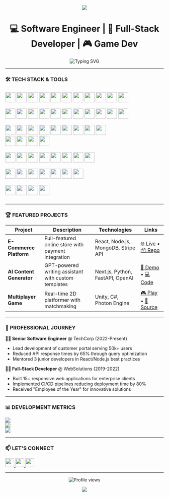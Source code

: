 <!-- Banner Header -->
<p align="center">
  <img src="https://capsule-render.vercel.app/api?type=waving&color=0:4e54c8,100:8f94fb&height=200&section=header&text=Hi,%20I'm%20Ryan%20Rizkyansyah&fontSize=35&fontColor=ffffff&animation=fadeIn" />
</p>

<h1 align="center">
  💻 Software Engineer | 🚀 Full-Stack Developer | 🎮 Game Dev
</h1>

<p align="center">
  <img src="https://readme-typing-svg.demolab.com?font=Fira+Code&pause=1000&color=8F94FB&center=true&width=435&lines=Problem+Solver;Clean+Code+Advocate;Tech+Generalist;Continuous+Learner" alt="Typing SVG" />
</p>




---

### 🛠️ TECH STACK & TOOLS
<p align="left" style="margin: 25px 0;">
  <!-- Languages -->
<img src="https://img.shields.io/badge/JavaScript-F7DF1E?style=for-the-badge&logo=javascript&logoColor=black" height="32">
<img src="https://img.shields.io/badge/TypeScript-3178C6?style=for-the-badge&logo=typescript&logoColor=white" height="32">
<img src="https://img.shields.io/badge/Python-3776AB?style=for-the-badge&logo=python&logoColor=white" height="32">
<img src="https://img.shields.io/badge/Java-007396?style=for-the-badge&logo=java&logoColor=white" height="32">
<img src="https://img.shields.io/badge/C%23-239120?style=for-the-badge&logo=c-sharp&logoColor=white" height="32">
<img src="https://img.shields.io/badge/C++-00599C?style=for-the-badge&logo=c%2B%2B&logoColor=white" height="32">
<img src="https://img.shields.io/badge/PHP-777BB4?style=for-the-badge&logo=php&logoColor=white" height="32">
<img src="https://img.shields.io/badge/Lua-2C2D72?style=for-the-badge&logo=lua&logoColor=white" height="32">
<img src="https://img.shields.io/badge/VB.NET-512BD4?style=for-the-badge&logo=dotnet&logoColor=white" height="32">
<img src="https://img.shields.io/badge/Pascal-005CA5?style=for-the-badge&logoColor=white" height="32">
<img src="https://img.shields.io/badge/Rust-000000?style=for-the-badge&logo=rust&logoColor=white" height="32">
<br><br>

  <!-- Frontend & Mobile -->
  <img src="https://img.shields.io/badge/React-61DAFB?style=for-the-badge&logo=react&logoColor=black" height="32">
  <img src="https://img.shields.io/badge/Next.js-000000?style=for-the-badge&logo=next.js&logoColor=white" height="32">
  <img src="https://img.shields.io/badge/Angular-DD0031?style=for-the-badge&logo=angular&logoColor=white" height="32">
  <img src="https://img.shields.io/badge/Tailwind_CSS-38B2AC?style=for-the-badge&logo=tailwind-css&logoColor=white" height="32">
  <img src="https://img.shields.io/badge/Bootstrap-7952B3?style=for-the-badge&logo=bootstrap&logoColor=white" height="32">
  <img src="https://img.shields.io/badge/jQuery-0769AD?style=for-the-badge&logo=jquery&logoColor=white" height="32">
  <img src="https://img.shields.io/badge/Ajax-FAFAFA?style=for-the-badge&logo=xml&logoColor=black" height="32">
  <img src="https://img.shields.io/badge/Redux-764ABC?style=for-the-badge&logo=redux&logoColor=white" height="32">
  <img src="https://img.shields.io/badge/Flutter-02569B?style=for-the-badge&logo=flutter&logoColor=white" height="32">
  <img src="https://img.shields.io/badge/React_Native-20232A?style=for-the-badge&logo=react&logoColor=61DAFB" height="32">
  <img src="https://img.shields.io/badge/Expo-000020?style=for-the-badge&logo=expo&logoColor=white" height="32">
  <br><br>

  <!-- Backend -->
  <img src="https://img.shields.io/badge/Node.js-339933?style=for-the-badge&logo=node.js&logoColor=white" height="32">
  <img src="https://img.shields.io/badge/Nodemon-76D04B?style=for-the-badge&logo=nodemon&logoColor=white" height="32">
  <img src="https://img.shields.io/badge/Express.js-000000?style=for-the-badge&logo=express&logoColor=white" height="32">
  <img src="https://img.shields.io/badge/Hapi.js-444444?style=for-the-badge&logo=hapi&logoColor=white" height="32">
  <img src="https://img.shields.io/badge/Django-092E20?style=for-the-badge&logo=django&logoColor=white" height="32">
  <img src="https://img.shields.io/badge/Spring_Boot-6DB33F?style=for-the-badge&logo=spring-boot&logoColor=white" height="32">
  <img src="https://img.shields.io/badge/Laravel-FF2D20?style=for-the-badge&logo=laravel&logoColor=white" height="32">
  <img src="https://img.shields.io/badge/JWT-000000?style=for-the-badge&logo=jsonwebtokens&logoColor=white" height="32">
<img src="https://img.shields.io/badge/Prisma-2D3748?style=for-the-badge&logo=prisma&logoColor=white" height="32">
<img
<br><br>

  <!-- Databases -->
  <img src="https://img.shields.io/badge/MongoDB-47A248?style=for-the-badge&logo=mongodb&logoColor=white" height="32">
  <img src="https://img.shields.io/badge/PostgreSQL-4169E1?style=for-the-badge&logo=postgresql&logoColor=white" height="32">
  <img src="https://img.shields.io/badge/MySQL-4479A1?style=for-the-badge&logo=mysql&logoColor=white" height="32">
  <img src="https://img.shields.io/badge/Firebase-FFCA28?style=for-the-badge&logo=firebase&logoColor=black" height="32">
  <br><br>

  <!-- DevOps & Tools -->
  <img src="https://img.shields.io/badge/Docker-2496ED?style=for-the-badge&logo=docker&logoColor=white" height="32">
  <img src="https://img.shields.io/badge/Kubernetes-326CE5?style=for-the-badge&logo=kubernetes&logoColor=white" height="32">
  <img src="https://img.shields.io/badge/Git-F05032?style=for-the-badge&logo=git&logoColor=white" height="32">
  <img src="https://img.shields.io/badge/GitHub-181717?style=for-the-badge&logo=github&logoColor=white" height="32">
  <img src="https://img.shields.io/badge/Vite-646CFF?style=for-the-badge&logo=vite&logoColor=white" height="32">
  <img src="https://img.shields.io/badge/Postman-FF6C37?style=for-the-badge&logo=postman&logoColor=white" height="32">
  <img src="https://img.shields.io/badge/ESLint-4B32C3?style=for-the-badge&logo=eslint&logoColor=white" height="32">
  <img src="https://img.shields.io/badge/WordPress-21759B?style=for-the-badge&logo=wordpress&logoColor=white" height="32">
  <br><br>

  <!-- Game Engines -->
  <img src="https://img.shields.io/badge/Unity-000000?style=for-the-badge&logo=unity&logoColor=white" height="32">
  <img src="https://img.shields.io/badge/Godot-478CBF?style=for-the-badge&logo=godot-engine&logoColor=white" height="32">
  <img src="https://img.shields.io/badge/Unreal_Engine-313131?style=for-the-badge&logo=unreal-engine&logoColor=white" height="32">
  <img src="https://img.shields.io/badge/Construct-003A70?style=for-the-badge&logo=construct-3&logoColor=white" height="32">
  <img src="https://img.shields.io/badge/GameMaker-FF6C0A?style=for-the-badge&logo=yoyogames&logoColor=white" height="32">
  <img src="https://img.shields.io/badge/Scratch-FFA500?style=for-the-badge&logo=scratch&logoColor=white" height="32">
  <img src="https://img.shields.io/badge/Cocos2d--x-55C2DA?style=for-the-badge&logo=cocos&logoColor=white" height="32">
  <br><br>

  <!-- Networking Libraries -->
  <img src="https://img.shields.io/badge/Photon_Network-3498DB?style=for-the-badge&logo=photon&logoColor=white" height="32">
  <img src="https://img.shields.io/badge/FishNet-8E44AD?style=for-the-badge&logo=fish&logoColor=white" height="32">
  <img src="https://img.shields.io/badge/Mirror-95A5A6?style=for-the-badge&logo=mirror&logoColor=white" height="32">
  <img src="https://img.shields.io/badge/Netcode_for_GameObjects-2ECC71?style=for-the-badge&logo=unity&logoColor=white" height="32">
</p>

---





### 🏆 FEATURED PROJECTS

<div align="center">
  
| Project | Description | Technologies | Links |
|---------|-------------|--------------|-------|
| **E-Commerce Platform** | Full-featured online store with payment integration | React, Node.js, MongoDB, Stripe API | [🌐 Live](https://example.com) • [📦 Repo](https://github.com/example) |
| **AI Content Generator** | GPT-powered writing assistant with custom templates | Next.js, Python, FastAPI, OpenAI | [🚀 Demo](https://demo.com) • [💻 Code](https://github.com/demo) |
| **Multiplayer Game** | Real-time 2D platformer with matchmaking | Unity, C#, Photon Engine | [🎮 Play](https://game.com) • [👾 Source](https://github.com/game) |
  
</div>

---

### 💼 PROFESSIONAL JOURNEY

**🧑‍💻 Senior Software Engineer** @ TechCorp (2022-Present)  
- Lead development of customer portal serving 50k+ users
- Reduced API response times by 65% through query optimization
- Mentored 3 junior developers in React/Node.js best practices

**👨‍💻 Full-Stack Developer** @ WebSolutions (2019-2022)  
- Built 15+ responsive web applications for enterprise clients
- Implemented CI/CD pipelines reducing deployment time by 80%
- Received "Employee of the Year" for innovative solutions

---

### 📊 DEVELOPMENT METRICS
![](https://github-readme-stats.vercel.app/api?username=ryanrzh&theme=dark&hide_border=false&include_all_commits=false&count_private=false)<br/>
![](https://github-readme-streak-stats.herokuapp.com/?user=ryanrzh&theme=dark&hide_border=false)<br/>
![](https://github-readme-stats.vercel.app/api/top-langs/?username=ryanrzh&theme=dark&hide_border=false&include_all_commits=false&count_private=false&layout=compact)

---

### 📫 LET'S CONNECT
<p align="left">
  <a href="https://linkedin.com/in/ryanrizkyansyah">
  <img src="https://img.shields.io/badge/LinkedIn-0077B5?style=for-the-badge&logo=linkedin&logoColor=white" height="28">
</a>
<a href="https://instagram.com/ryn_rzh">
  <img src="https://img.shields.io/badge/Instagram-E4405F?style=for-the-badge&logo=instagram&logoColor=white" height="28">
</a>
<a href="https://ryan-rzh.vercel.app">
  <img src="https://img.shields.io/badge/Portfolio-FF7139?style=for-the-badge&logo=about.me&logoColor=white" height="28">
</a>

</p>

---

<p align="center">
  <img src="https://komarev.com/ghpvc/?username=yourusername&label=Profile+Views&color=8F94FB&style=flat" alt="Profile views" />
</p>

<p align="center">
  <img src="https://capsule-render.vercel.app/api?type=waving&color=0:8f94fb,100:4e54c8&height=100&section=footer"/>
</p>
